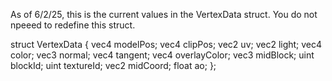 As of 6/2/25, this is the current values in the VertexData struct. You do not npeeed to redefine this struct.

struct VertexData {
	vec4 modelPos;
	vec4 clipPos;
	vec2 uv;
	vec2 light;
	vec4 color;
	vec3 normal;
	vec4 tangent;
	vec4 overlayColor;
	vec3 midBlock;
	uint blockId;
	uint textureId;
	vec2 midCoord;
	float ao;
};
